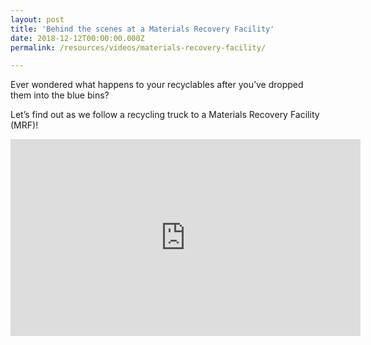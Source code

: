 ```yaml
---
layout: post
title: 'Behind the scenes at a Materials Recovery Facility'
date: 2018-12-12T00:00:00.000Z
permalink: /resources/videos/materials-recovery-facility/

---
```


Ever wondered what happens to your recyclables after you’ve dropped them into the blue bins?

Let’s find out as we follow a recycling truck to a Materials Recovery Facility (MRF)!

<div class="bp-youtube">
      <iframe width="560" height="315" src="https://www.youtube.com/embed/gBJo6VyN0R8" frameborder="0" allow="autoplay; encrypted-media" allowfullscreen></iframe>
</div>

